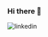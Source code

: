 ### Hi there 👋

<!--
**NikaChaduneli2001/NikaChaduneli2001** is a ✨ _special_ ✨ repository because its `README.md` (this file) appears on your GitHub profile.

Here are some ideas to get you started:

- 🔭 I’m currently working on ...
- 🌱 I’m currently learning ...
- 👯 I’m looking to collaborate on ...
- 🤔 I’m looking for help with ...
- 💬 Ask me about ...
- 📫 How to reach me: ...
- 😄 Pronouns: ...
- ⚡ Fun fact: ...
-->
![linkedin](https://img.shields.io/badge/![linkedin](https://img.shields.io/badge/Linkedin-0e76a8?style=for-the-badge&logo=Linkedin&logoColor=white)]?style=for-the-badge&logo=Linkedin&logoColor=white)
